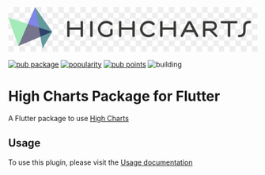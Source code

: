 <p align="center">
<img src="https://raw.githubusercontent.com/senthilnasa/high_chart/master/img/high_chart_logo.jpg"></p>


[![pub package](https://img.shields.io/pub/v/high_chart.svg?label=high_chart&color=blue)](https://pub.dev/packages/high_chart)
[![popularity](https://img.shields.io/pub/popularity/high_chart?logo=dart)](https://pub.dev/packages/high_chart/score)
[![pub points](https://img.shields.io/pub/points/high_chart?logo=dart)](https://pub.dev/packages/high_chart/score)
![building](https://github.com/senthilnasa/high_chart/workflows/build/badge.svg)


# High Charts Package for Flutter
A Flutter package to use [High Charts](https://www.highcharts.com/)

## Usage
To use this plugin, please visit the [Usage documentation](https://github.com/senthilnasa/high_chart/wiki)
